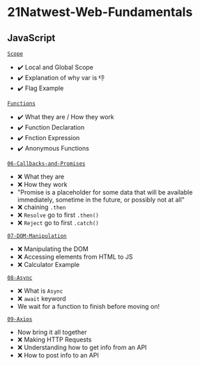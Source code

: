 # 21Natwest-Web-Fundamentals

## JavaScript

[`Scope`](https://github.com/savannahvaith/21Natwest-Web-Fundamentals/blob/main/scope.js)

* :heavy_check_mark: Local and Global Scope
* :heavy_check_mark: Explanation of why var is :-1:
* :heavy_check_mark: Flag Example

[`Functions`](https://github.com/savannahvaith/21Natwest-Web-Fundamentals/blob/main/functions.js)

* ✔️ What they are / How they work
* ✔️ Function Declaration
* ✔️ Fnction Expression
* ✔️ Anonymous Functions

[`06-Callbacks-and-Promises`](https://github.com/savannahvaith/21Natwest-Web-Fundamentals)

* :x: What they are
* :x: How they work
* "Promise is a placeholder for some data that will be available immediately, sometime in the future, or possibly not at all"
* :x: chaining `.then`
* :x: `Resolve` go to first `.then()`
* :x: `Reject` go to first `.catch()`

[`07-DOM-Manipulation`](https://github.com/savannahvaith/21Natwest-Web-Fundamentals)

* :x: Manipulating the DOM
* :x: Accessing elements from HTML to JS
* :x: Calculator Example

[`08-Async`](https://github.com/savannahvaith/21Natwest-Web-Fundamentals)

* :x: What is `Async`
* :x: `await` keyword
* We wait for a function to finish before moving on!

[`09-Axios`](https://github.com/savannahvaith/21Natwest-Web-Fundamentals)

* Now bring it all together
* :x: Making HTTP Requests
* :x: Understanding how to get info from an API
* :x: How to post info to an API
